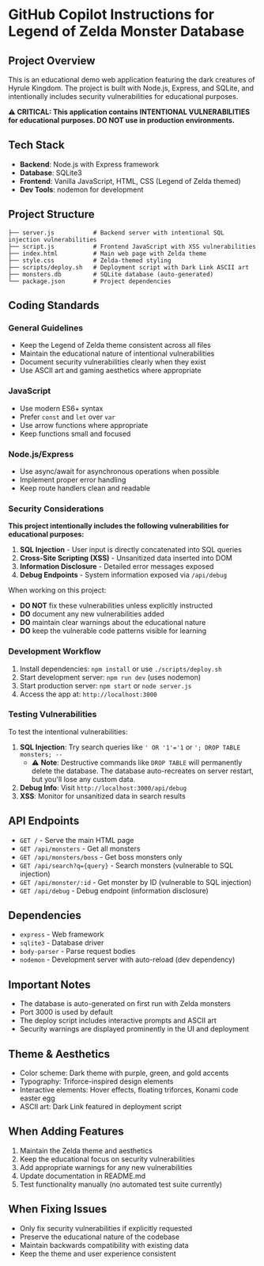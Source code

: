 # GitHub Copilot Instructions for Legend of Zelda Monster Database

## Project Overview

This is an educational demo web application featuring the dark creatures of Hyrule Kingdom. The project is built with Node.js, Express, and SQLite, and intentionally includes security vulnerabilities for educational purposes.

**⚠️ CRITICAL: This application contains INTENTIONAL VULNERABILITIES for educational purposes. DO NOT use in production environments.**

## Tech Stack

- **Backend**: Node.js with Express framework
- **Database**: SQLite3
- **Frontend**: Vanilla JavaScript, HTML, CSS (Legend of Zelda themed)
- **Dev Tools**: nodemon for development

## Project Structure

```
├── server.js           # Backend server with intentional SQL injection vulnerabilities
├── script.js           # Frontend JavaScript with XSS vulnerabilities
├── index.html          # Main web page with Zelda theme
├── style.css           # Zelda-themed styling
├── scripts/deploy.sh   # Deployment script with Dark Link ASCII art
├── monsters.db         # SQLite database (auto-generated)
└── package.json        # Project dependencies
```

## Coding Standards

### General Guidelines

- Keep the Legend of Zelda theme consistent across all files
- Maintain the educational nature of intentional vulnerabilities
- Document security vulnerabilities clearly when they exist
- Use ASCII art and gaming aesthetics where appropriate

### JavaScript

- Use modern ES6+ syntax
- Prefer `const` and `let` over `var`
- Use arrow functions where appropriate
- Keep functions small and focused

### Node.js/Express

- Use async/await for asynchronous operations when possible
- Implement proper error handling
- Keep route handlers clean and readable

### Security Considerations

**This project intentionally includes the following vulnerabilities for educational purposes:**

1. **SQL Injection** - User input is directly concatenated into SQL queries
2. **Cross-Site Scripting (XSS)** - Unsanitized data inserted into DOM
3. **Information Disclosure** - Detailed error messages exposed
4. **Debug Endpoints** - System information exposed via `/api/debug`

When working on this project:
- **DO NOT** fix these vulnerabilities unless explicitly instructed
- **DO** document any new vulnerabilities added
- **DO** maintain clear warnings about the educational nature
- **DO** keep the vulnerable code patterns visible for learning

### Development Workflow

1. Install dependencies: `npm install` or use `./scripts/deploy.sh`
2. Start development server: `npm run dev` (uses nodemon)
3. Start production server: `npm start` or `node server.js`
4. Access the app at: `http://localhost:3000`

### Testing Vulnerabilities

To test the intentional vulnerabilities:

1. **SQL Injection**: Try search queries like `' OR '1'='1` or `'; DROP TABLE monsters; --`
   - ⚠️ **Note**: Destructive commands like `DROP TABLE` will permanently delete the database. The database auto-recreates on server restart, but you'll lose any custom data.
2. **Debug Info**: Visit `http://localhost:3000/api/debug`
3. **XSS**: Monitor for unsanitized data in search results

## API Endpoints

- `GET /` - Serve the main HTML page
- `GET /api/monsters` - Get all monsters
- `GET /api/monsters/boss` - Get boss monsters only
- `GET /api/search?q={query}` - Search monsters (vulnerable to SQL injection)
- `GET /api/monster/:id` - Get monster by ID (vulnerable to SQL injection)
- `GET /api/debug` - Debug endpoint (information disclosure)

## Dependencies

- `express` - Web framework
- `sqlite3` - Database driver
- `body-parser` - Parse request bodies
- `nodemon` - Development server with auto-reload (dev dependency)

## Important Notes

- The database is auto-generated on first run with Zelda monsters
- Port 3000 is used by default
- The deploy script includes interactive prompts and ASCII art
- Security warnings are displayed prominently in the UI and deployment

## Theme & Aesthetics

- Color scheme: Dark theme with purple, green, and gold accents
- Typography: Triforce-inspired design elements
- Interactive elements: Hover effects, floating triforces, Konami code easter egg
- ASCII art: Dark Link featured in deployment script

## When Adding Features

1. Maintain the Zelda theme and aesthetics
2. Keep the educational focus on security vulnerabilities
3. Add appropriate warnings for any new vulnerabilities
4. Update documentation in README.md
5. Test functionality manually (no automated test suite currently)

## When Fixing Issues

- Only fix security vulnerabilities if explicitly requested
- Preserve the educational nature of the codebase
- Maintain backwards compatibility with existing data
- Keep the theme and user experience consistent
